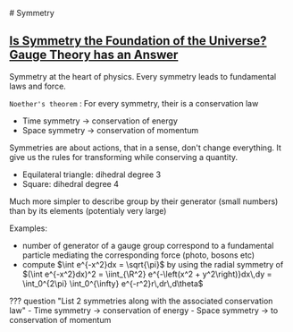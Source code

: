 # Symmetry

## [Is Symmetry the Foundation of the Universe? Gauge Theory has an Answer](https://www.youtube.com/watch?v=paQLJKtiAEE&list=LL&index=1&t=66s)

Symmetry at the heart of physics. Every symmetry leads to fundamental laws and force.

`Noether's theorem`
: For every symmetry, their is a conservation law

- Time symmetry $\rightarrow$ conservation of energy
- Space symmetry $\rightarrow$ conservation of momentum

Symmetries are about actions, that in a sense, don't change everything. It give us the rules for transforming while conserving a quantity.

- Equilateral triangle: dihedral degree 3
- Square: dihedral degree 4

Much more simpler to describe group by their generator (small numbers) than by its elements (potentialy very large)

Examples:

- number of generator of a gauge group correspond to a fundamental particle mediating the corresponding force (photo, bosons etc)
- compute $\int e^{-x^2}dx = \sqrt{\pi}$ by using the radial symmetry of
$(\int e^{-x^2}dx)^2 = \iint_{\R^2} e^{-\left(x^2 + y^2\right)}dx\,dy = \int_0^{2\pi} \int_0^{\infty} e^{-r^2}r\,dr\,d\theta$


??? question "List 2 symmetries along with the associated conservation law"
    - Time symmetry $\rightarrow$ conservation of energy
    - Space symmetry $\rightarrow$ to conservation of momentum

